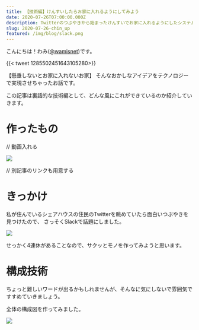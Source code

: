 ```yaml
---
title: 【技術編】けんすいしたらお家に入れるようにしてみよう
date: 2020-07-26T07:00:00.000Z
description: Twitterのつぶやきから始まったけんすいでお家に入れるようにしたシステムの技術的な説明編です
slug: 2020-07-26-chin_up
featured: /img/blog/slack.png
---
```

こんにちは！わみ([@wamisnet](https://twitter.com/wamisnet))です。

{{< tweet 1285502451643105280>}}  

【懸垂しないとお家に入れないお家】
そんなおかしなアイデアをテクノロジーで実現させちゃったお話です。

この記事は裏話的な技術編として、どんな風にこれができているのか紹介していきます。

# 作ったもの

// 動画入れる

![](/img/blog/web.png)

// 別記事のリンクも用意する

# きっかけ

私が住んでいるシェアハウスの住民のTwitterを眺めていたら面白いつぶやきを見つけたので、
さっそくSlackで話題にしました。

![](/img/blog/slack.png)

せっかく4連休があることなので、サクッとモノを作ってみようと思います。

# 構成技術

ちょっと難しいワードが出るかもしれませんが、そんなに気にしないで雰囲気ですすめていきましょう。

全体の構成図を作ってみました。

![](/img/blog/system.jpg)